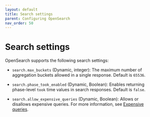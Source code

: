 ```yaml
---
layout: default
title: Search settings
parent: Configuring OpenSearch
nav_order: 50
---
```


# Search settings

OpenSearch supports the following search settings:

- `search.max_buckets` (Dynamic, integer): The maximum number of aggregation buckets allowed in a single response. Default is `65536`. 

- `search.phase_took_enabled` (Dynamic, Boolean): Enables returning phase-level `took` time values in search responses. Default is `false`. 

- `search.allow_expensive_queries` (Dynamic, Boolean): Allows or disallows expensive queries. For more information, see [Expensive queries]({{site.url}}{{site.baseurl}}/query-dsl/index/#expensive-queries).
